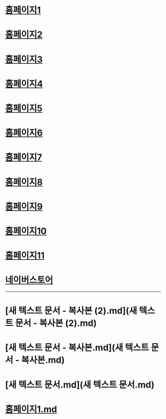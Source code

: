 # [홈페이지1](https://aa0313aa.github.io/01058429536)
# [홈페이지2](https://aa0313aa.github.io/010-5842-9536)
# [홈페이지3](https://sites.google.com/view/k090912k/)
# [홈페이지4](https://aa0313.github.io/-/)
# [홈페이지5](https://aa0313.github.io/-/21.html)
# [홈페이지6](https://cardcashing.kr/)
# [홈페이지7](http://cardcashing.shop)
# [홈페이지8](https://sk6070.wordpress.com/)
# [홈페이지9](https://9536kklk.blogspot.com/)
# [홈페이지10](https://aa0313.ivyro.net/)
# [홈페이지11](http://cardcashing.shop)
# [네이버스토어](https://litt.ly/aa0313)


---

# [새 텍스트 문서 - 복사본 (2).md](새 텍스트 문서 - 복사본 (2).md)
# [새 텍스트 문서 - 복사본.md](새 텍스트 문서 - 복사본.md)
# [새 텍스트 문서.md](새 텍스트 문서.md)
# [홈페이지1.md](홈페이지1.md)
